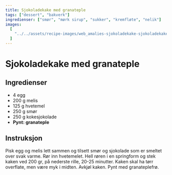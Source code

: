 ```yaml
---
title: Sjokoladekake med granateple
tags: ["dessert", "bakverk"]
ingredienser: ["smør", "mørk sirup", "sukker", "kremfløte", "nelik"]
images:
  [
    "../../assets/recipe-images/web_amalies-sjokoladekake-sjokoladekake-med-granateple.jpg",
  ]
---
```


# Sjokoladekake med granateple

## Ingredienser

- 4 egg
- 200 g melis
- 125 g hvetemel
- 250 g smør
- 250 g kokesjokolade
- **Pynt: granateple**

## Instruksjon

Pisk egg og melis lett sammen og tilsett smør og sjokolade som er smeltet over svak varme. Rør inn hvetemelet. Hell røren i en springform og stek kaken ved 200 gr, på nederste rille, 20-25 minutter. Kaken skal ha tørr overflate, men være myk i midten. Avkjøl kaken. Pynt med granateplefrø.
